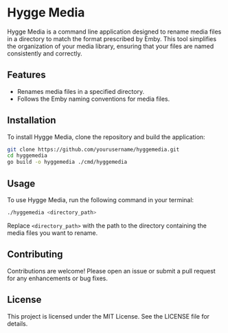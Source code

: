 # Hygge Media

Hygge Media is a command line application designed to rename media files in a directory to match the format prescribed by Emby. This tool simplifies the organization of your media library, ensuring that your files are named consistently and correctly.

## Features

- Renames media files in a specified directory.
- Follows the Emby naming conventions for media files.

## Installation

To install Hygge Media, clone the repository and build the application:

```bash
git clone https://github.com/yourusername/hyggemedia.git
cd hyggemedia
go build -o hyggemedia ./cmd/hyggemedia
```

## Usage

To use Hygge Media, run the following command in your terminal:

```bash
./hyggemedia <directory_path>
```

Replace `<directory_path>` with the path to the directory containing the media files you want to rename.

## Contributing

Contributions are welcome! Please open an issue or submit a pull request for any enhancements or bug fixes.

## License

This project is licensed under the MIT License. See the LICENSE file for details.